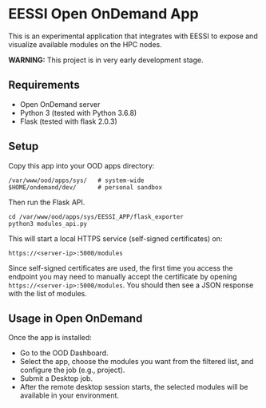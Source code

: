 # EESSI Open OnDemand App
This is an experimental application that integrates with EESSI to expose and visualize available modules on the HPC nodes.

**WARNING:** This project is in very early development stage.

## Requirements
- Open OnDemand server
- Python 3 (tested with Python 3.6.8)
- Flask (tested with flask 2.0.3)

## Setup
Copy this app into your OOD apps directory:
```
/var/www/ood/apps/sys/   # system-wide
$HOME/ondemand/dev/      # personal sandbox
```
Then run the Flask API.
```
cd /var/www/ood/apps/sys/EESSI_APP/flask_exporter
python3 modules_api.py
```
This will start a local HTTPS service (self-signed certificates) on:
```
https://<server-ip>:5000/modules
```
Since self-signed certificates are used, the first time you access the endpoint you may need to manually accept the certificate by opening `https://<server-ip>:5000/modules`. You should then see a JSON response with the list of modules.

## Usage in Open OnDemand
Once the app is installed:
- Go to the OOD Dashboard.
- Select the app, choose the modules you want from the filtered list, and configure the job (e.g., project).
- Submit a Desktop job.
- After the remote desktop session starts, the selected modules will be available in your environment.
